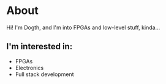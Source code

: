 # About
Hi! I'm Dogth, and I'm into FPGAs and low-level stuff, kinda...

## I'm interested in:
* FPGAs
* Electronics 
* Full stack development 
